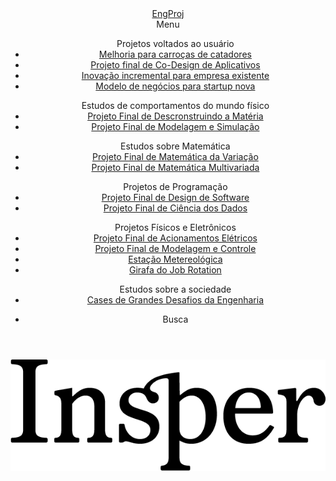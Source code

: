 <!DOCTYPE html>
<html lang="pt-br">
	<head>
		<title>EngProj</title>
		<link href="https://fonts.googleapis.com/css?family=Cabin" rel="stylesheet">
		<link href="https://fonts.googleapis.com/css?family=Cabin+Sketch" rel="stylesheet">
		<link href = 'assest/css/reset.css' rel='stylesheet'>
		<link href = 'assest/css/style.css' rel='stylesheet'>
		<meta charset="utf-8">
		<meta name='viewport' content="width=device-width,initial-scale=1">
	</head>
	<body>
		<header class="menu">
      <div class="header-logo">
          <a href= "Home%20P1.html?area=Home%20P1=Home%20P1" >EngProj</a>
      </div>
      <div class="menu-total">Menu
        <div class="menu-item">
          <ul class="menu-itens">Projetos voltados ao usuário
            <li class="submenu-item">
              <a href= "Projeto%201.html?area=Projetos%20voltados%20ao%20usuário&projeto=Melhoria%20para%20carroças%20de%20catadores" >Melhoria para carroças de catadores</a>
            </li> 
            <li class="submenu-item">
              <a href= "Projeto%201.html?area=Projetos%20voltados%20ao%20usuário&projeto=Projeto%20final%20de%20Co-Design%20de%20Aplicativos" >Projeto final de Co-Design de Aplicativos</a>
            </li>
            <li class="submenu-item">
              <a href= "Projeto%201.html?area=Projetos%20voltados%20ao%20usuário&projeto=Inovação%20incremental%20para%20empresa%20existente" >Inovação incremental para empresa existente</a>
            </li> 
            <li class="submenu-item">
              <a href= "Projeto%201.html?area=Projetos%20voltados%20ao%20usuário&projeto=Modelo%20de%20negócios%20para%20startup%20nova" >Modelo de negócios para startup nova</a>
            </li> 
          </ul>
          <ul class="menu-itens">Estudos de comportamentos do mundo físico
            <li class="submenu-item">
              <a href= "Projeto%201.html?area=Estudos%20de%20comportamentos%20do%20mundo%20físico&projeto=Projeto%20Final%20de%20Descronstruindo%20a%20Matéria" >Projeto Final de Descronstruindo a Matéria</a>
            </li> 
            <li class="submenu-item">
              <a href= "Projeto%201.html?area=Estudos%20de%20comportamentos%20do%20mundo%20físico&projeto=Projeto%20Final%20de%20Modelagem%20e%20Simulação" >Projeto Final de Modelagem e Simulação</a>
            </li> 
          </ul>
          <ul class="menu-itens">Estudos sobre Matemática
            <li class="submenu-item">
              <a href= "Projeto%201.html?area=Estudos%20sobre%20Matemática&projeto=Projeto%20Final%20de%20Matemática%20da%20Variação" >Projeto Final de Matemática da Variação</a>
            </li> 
            <li class="submenu-item">
              <a href= "Projeto%201.html?area=Estudos%20sobre%20Matemática&projeto=Projeto%20Final%20de%20Matemática%20Multivariada" >Projeto Final de Matemática Multivariada</a>
            </li> 
          </ul>
          <ul class="menu-itens">Projetos de Programação
            <li class="submenu-item">
              <a href= "Projeto%201.html?area=Projetos%20de%20Programação&projeto=Projeto%20Final%20de%20Design%20de%20Software" >Projeto Final de Design de Software</a>
            </li>
            <li class="submenu-item">
              <a href= "Projeto%201.html?area=Projetos%20de%20Programação&projeto=Projeto%20Final%20de%20Ciência%20dos%20Dados" >Projeto Final de Ciência dos Dados</a>
            </li>
          </ul>
          <ul class="menu-itens">Projetos Físicos e Eletrônicos
            <li class="submenu-item">
              <a href= "Projeto%201.html?area=Projetos%20Físicos%20e%20Eletrônicos&projeto=Projeto%20Final%20de%20Acionamentos%20Elétricos" >Projeto Final de Acionamentos Elétricos</a>
            </li> 
            <li class="submenu-item">
              <a href= "Projeto%201.html?area=Projetos%20Físicos%20e%20Eletrônicos&projeto=Projeto%20Final%20de%20Modelagem%20e%20Controle" >Projeto Final de Modelagem e Controle</a>
            </li> 
            <li class="submenu-item">
              <a href= "Projeto%201.html?area=Projetos%20Físicos%20e%20Eletrônicos&projeto=Estação%20Metereológica" >Estação Metereológica</a>
            </li> 
            <li class="submenu-item">
              <a href= "Projeto%201.html?area=Projetos%20Físicos%20e%20Eletrônicos&projeto=Girafa%20do%20Job%20Rotation" >Girafa do Job Rotation</a>
            </li>
          </ul>
          <ul class="menu-itens">Estudos sobre a sociedade
            <li class="submenu-item">
              <a href= "Projeto%201.html?area=Estudos%20sobre%20a%20sociedade&projeto=Cases%20de%20Grandes%20Desafios%20da%20Engenharia" >Cases de Grandes Desafios da Engenharia</a>
            </li> 
          </ul>
        </div>  
      </div>
      <ul class="busca-item">
        <li class="subbusca-item">Busca</li>
      </ul>
    </header>
    <main>
      <div>
        <u>
          <img class="HomeInsper" src="Insper.png" alt='Insper'>
        </u>
      </div>
      </main>
	</body>
</html>
